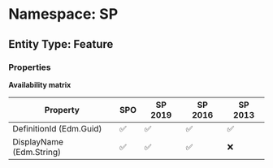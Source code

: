 # Namespace: SP

## Entity Type: Feature

### Properties

**Availability matrix**

Property | SPO | SP 2019 | SP 2016 | SP 2013
----------|-----|---------|---------|--------
DefinitionId (Edm.Guid) | ✅ | ✅ | ✅ | ✅
DisplayName (Edm.String) | ✅ | ✅ | ✅ | ❌

